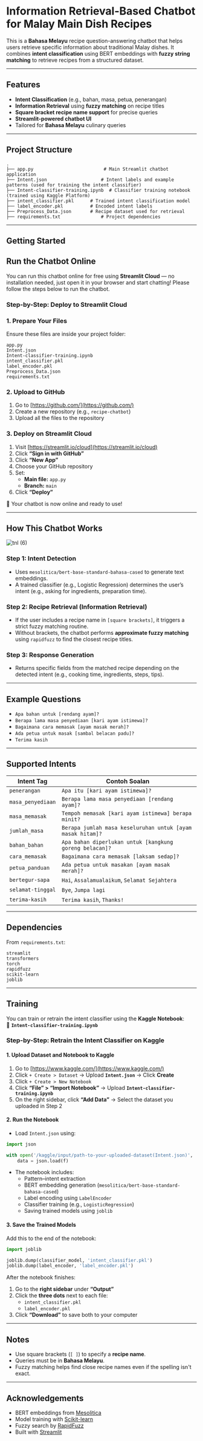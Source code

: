 #  Information Retrieval-Based Chatbot for Malay Main Dish Recipes

This is a **Bahasa Melayu** recipe question-answering chatbot that helps users retrieve specific information about traditional Malay dishes. It combines **intent classification** using BERT embeddings with **fuzzy string matching** to retrieve recipes from a structured dataset.

---

## Features
- **Intent Classification** (e.g., bahan, masa, petua, penerangan)
- **Information Retrieval** using **fuzzy matching** on recipe titles
- **Square bracket recipe name support** for precise queries
- **Streamlit-powered chatbot UI**
- Tailored for **Bahasa Melayu** culinary queries

---

## Project Structure
```
.
├── app.py                          # Main Streamlit chatbot application
├── Intent.json                    # Intent labels and example patterns (used for training the intent classifier)
├── Intent-classifier-training.ipynb  # Classifier training notebook (trained using Kaggle Platform)
├── intent_classifier.pkl      # Trained intent classification model
├── label_encoder.pkl          # Encoded intent labels
├── Preprocess_Data.json       # Recipe dataset used for retrieval
├── requirements.txt               # Project dependencies
```
---

## Getting Started

## Run the Chatbot Online

You can run this chatbot online for free using **Streamlit Cloud**  — no installation needed, just open it in your browser and start chatting! Please follow the steps below to run the chatbot.

### Step-by-Step: Deploy to Streamlit Cloud

### 1. Prepare Your Files

Ensure these files are inside your project folder:

```
app.py
Intent.json
Intent-classifier-training.ipynb
intent_classifier.pkl
label_encoder.pkl
Preprocess_Data.json
requirements.txt
```

### 2. Upload to GitHub

1. Go to [https://github.com/](https://github.com/)
2. Create a new repository (e.g., `recipe-chatbot`)
3. Upload all the files to the repository


### 3. Deploy on Streamlit Cloud

1. Visit [https://streamlit.io/cloud](https://streamlit.io/cloud)
2. Click **“Sign in with GitHub”**
3. Click **“New App”**
4. Choose your GitHub repository
5. Set:
   - **Main file:** `app.py`
   - **Branch:** `main`
6. Click **“Deploy”**

🤩 Your chatbot is now online and ready to use!

---

## How This Chatbot Works
![tnl (6)](https://github.com/user-attachments/assets/c475e5ca-b7f3-4e3e-998c-4b4bb95c3329)

### Step 1: Intent Detection
- Uses `mesolitica/bert-base-standard-bahasa-cased` to generate text embeddings.
- A trained classifier (e.g., Logistic Regression) determines the user’s intent (e.g., asking for ingredients, preparation time).

### Step 2: Recipe Retrieval (Information Retrieval)
- If the user includes a recipe name in `[square brackets]`, it triggers a strict fuzzy matching routine.
- Without brackets, the chatbot performs **approximate fuzzy matching** using `rapidfuzz` to find the closest recipe titles.

### Step 3: Response Generation
- Returns specific fields from the matched recipe depending on the detected intent (e.g., cooking time, ingredients, steps, tips).

---

## Example Questions

- `Apa bahan untuk [rendang ayam]?`
- `Berapa lama masa penyediaan [kari ayam istimewa]?`
- `Bagaimana cara memasak [ayam masak merah]?`
- `Ada petua untuk masak [sambal belacan padu]?`
- `Terima kasih`

---

## Supported Intents
| Intent Tag         | Contoh Soalan                                               |
|--------------------|-------------------------------------------------------------|
| `penerangan`       | `Apa itu [kari ayam istimewa]?`                            |
| `masa_penyediaan`  | `Berapa lama masa penyediaan [rendang ayam]?`              |
| `masa_memasak`     | `Tempoh memasak [kari ayam istimewa] berapa minit?`        |
| `jumlah_masa`      | `Berapa jumlah masa keseluruhan untuk [ayam masak hitam]?` |
| `bahan_bahan`      | `Apa bahan diperlukan untuk [kangkung goreng belacan]?`    |
| `cara_memasak`     | `Bagaimana cara memasak [laksam sedap]?`                   |
| `petua_panduan`    | `Ada petua untuk masakan [ayam masak merah]?`              |
| `bertegur-sapa`    | `Hai`, `Assalamualaikum`, `Selamat Sejahtera`              |
| `selamat-tinggal`  | `Bye`, `Jumpa lagi`                                        |
| `terima-kasih`     | `Terima kasih`, `Thanks!`                                  |

---

## Dependencies

From `requirements.txt`:

```
streamlit
transformers
torch
rapidfuzz
scikit-learn
joblib
```

---

## Training

You can train or retrain the intent classifier using the **Kaggle Notebook**:  
📄 **`Intent-classifier-training.ipynb`**

### Step-by-Step: Retrain the Intent Classifier on Kaggle

#### 1. Upload Dataset and Notebook to Kaggle

1. Go to [https://www.kaggle.com/](https://www.kaggle.com/)
2. Click `+ Create > Dataset` → Upload **`Intent.json`** → Click **Create**
3. Click `+ Create > New Notebook`
4. Click **“File” > “Import Notebook”** → Upload **`Intent-classifier-training.ipynb`**
5. On the right sidebar, click **“Add Data”** → Select the dataset you uploaded in Step 2

#### 2. Run the Notebook

- Load `Intent.json` using:

```python
import json

with open('/kaggle/input/path-to-your-uploaded-dataset(Intent.json)', 'r', encoding='utf-8') as f:
    data = json.load(f)
```

- The notebook includes:
  - Pattern–intent extraction
  - BERT embedding generation (`mesolitica/bert-base-standard-bahasa-cased`)
  - Label encoding using `LabelEncoder`
  - Classifier training (e.g., `LogisticRegression`)
  - Saving trained models using `joblib`

#### 3. Save the Trained Models

Add this to the end of the notebook:

```python
import joblib

joblib.dump(classifier_model, 'intent_classifier.pkl')
joblib.dump(label_encoder, 'label_encoder.pkl')
```

After the notebook finishes:

1. Go to the **right sidebar** under **“Output”**
2. Click the **three dots** next to each file:
   - `intent_classifier.pkl`
   - `label_encoder.pkl`
3. Click **“Download”** to save both to your computer

---

## Notes

- Use square brackets (`[ ]`) to specify a **recipe name**.
- Queries must be in **Bahasa Melayu**.
- Fuzzy matching helps find close recipe names even if the spelling isn't exact.

---

## Acknowledgements

- BERT embeddings from [Mesolitica](https://huggingface.co/mesolitica)
- Model training with [Scikit-learn](https://scikit-learn.org/)
- Fuzzy search by [RapidFuzz](https://github.com/maxbachmann/RapidFuzz)
- Built with [Streamlit](https://streamlit.io)  
